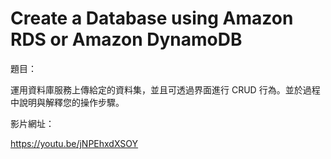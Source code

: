 # Create a Database using Amazon RDS or Amazon DynamoDB

題目：

運用資料庫服務上傳給定的資料集，並且可透過界面進行 CRUD 行為。並於過程中說明與解釋您的操作步驟。

影片網址：

https://youtu.be/jNPEhxdXSOY
